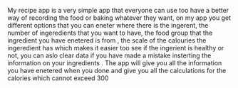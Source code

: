 My recipe app is a very simple app that everyone can use too have a better way of recording the food or baking whatever they want, on my app you get different options that you can eneter where there is the ingerent, the number of ingeredients that you want to have, the food group that the ingredient you have enetered is from , the scale of the calouries the ingeredient has which makes it easier too see if the ingerient is healthy or not, you can aslo clear data if you have made a mistake insterting the information on your ingredients . The app will give you all the information you have enetered when you done and give you all the calculations for the calories which cannot exceed 300
